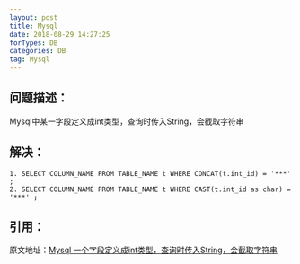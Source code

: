 ```yaml
---
layout: post
title: Mysql
date: 2018-08-29 14:27:25
forTypes: DB
categories: DB
tag: Mysql
---
```



问题描述：
-----------------------------------------------------------------
Mysql中某一字段定义成int类型，查询时传入String，会截取字符串


解决：
-----------------------------------------------------------------
```
1. SELECT COLUMN_NAME FROM TABLE_NAME t WHERE CONCAT(t.int_id) = '***' ;
2. SELECT COLUMN_NAME FROM TABLE_NAME t WHERE CAST(t.int_id as char) = '***' ;
```

引用：
-----------------------------------------------------------------
原文地址：[Mysql 一个字段定义成int类型，查询时传入String，会截取字符串](https://blog.csdn.net/xiaolyuh123/article/details/64441817?locationNum=3&fps=1)
